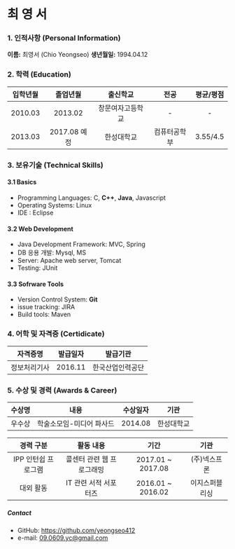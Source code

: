 ﻿# 최 영 서

### 1. 인적사항 (Personal Information)
__이름:__ 최영서 (Chio Yeongseo)
__생년월일:__ 1994.04.12

### 2. 학력 (Education)
| 입학년월 | 졸업년월 | 출신학교 | 전공 | 평균/평점 |
| :---: | :---: | :---: | :---: | :---: |
| 2010.03 | 2013.02 | 창문여자고등학교 | - | - |
| 2013.03 | 2017.08 예정 | 한성대학교 | 컴퓨터공학부 | 3.55/4.5 |

### 3. 보유기술 (Technical Skills)
#### 3.1 Basics
* Programming Languages: C, __C++__, __Java__, Javascript
* Operating Systems: Linux
* IDE : Eclipse

#### 3.2 Web Development
* Java Development Framework: MVC, Spring
* DB 응용 개발: Mysql, MS
* Server: Apache web server, Tomcat
* Testing: JUnit

#### 3.3 Sofrware Tools
* Version Control System: __Git__
* issue tracking: JIRA
* Build tools: Maven

### 4. 어학 및 자격증 (Certidicate)
| 자격증명 | 발급일자 | 발급기관 |
| :---: | :---: | :---: |
| 정보처리기사 | 2016.11 | 한국산업인력공단 |

### 5. 수상 및 경력 (Awards & Career)
| 수상명 | 내용 | 수상일자 | 기관 |
| :---: | :---: | :---: | :---: |
| 우수상 | 학술소모임-미디어 파사드 | 2014.08 | 한성대학교 |

| 경력 구분 | 활동 내용 | 기간 | 기관 |
| :---: | :---: | :---: | :---: |
| IPP 인턴쉽 프로그램 | 콜센터 관련 웹 프로그래밍 | 2017.01 ~ 2017.08 | (주)넥스프론 |
| 대외 활동 | IT 관련 서적 서포터즈 | 2016.01 ~ 2016.02 | 이지스퍼블리싱 |

##### Contact
* GitHub: https://github.com/yeongseo412
* e-mail: 09.0609.yc@gmail.com
